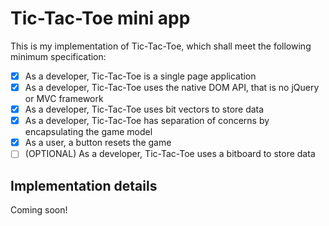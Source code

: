 # Tic-Tac-Toe mini app

This is my implementation of Tic-Tac-Toe, which shall meet the following minimum specification:

* [X] As a developer, Tic-Tac-Toe is a single page application
* [X] As a developer, Tic-Tac-Toe uses the native DOM API, that is no jQuery or MVC framework
* [X] As a developer, Tic-Tac-Toe uses bit vectors to store data
* [X] As a developer, Tic-Tac-Toe has separation of concerns by encapsulating the game model
* [X] As a user, a button resets the game
* [ ] (OPTIONAL) As a developer, Tic-Tac-Toe uses a bitboard to store data

## Implementation details
Coming soon!
